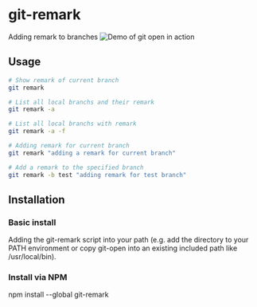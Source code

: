# git-remark

Adding remark to branches
![Demo of git open in action](https://user-images.githubusercontent.com/32826174/193486546-7a3143ea-b362-4996-87df-53a6d39233c2.png)

## Usage

```bash
# Show remark of current branch
git remark

# List all local branchs and their remark
git remark -a

# List all local branchs with remark
git remark -a -f

# Adding remark for current branch
git remark "adding a remark for current branch"

# Add a remark to the specified branch
git remark -b test "adding remark for test branch"

```

## Installation

### Basic install

Adding the git-remark script into your path (e.g. add the directory to your PATH environment or copy git-open into an existing included path like /usr/local/bin).

### Install via NPM

npm install --global git-remark
